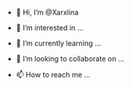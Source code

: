 - 👋 Hi, I’m @Xarxlina

- 👀 I’m interested in ...
- 🌱 I’m currently learning ...
- 💞️ I’m looking to collaborate on ...
- 📫 How to reach me ...

<!---
Xarxlina/Xarxlina is a ✨ special ✨ repository because its `README.md` (this file) appears on your GitHub profile.
You can click the Preview link to take a look at your changes.
--->
